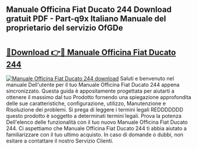 ## Manuale Officina Fiat Ducato 244 Download gratuit PDF - Part-q9x Italiano Manuale del proprietario del servizio OfGDe

# <h2><a href="http://dfb54w.blite.top/?on=Manuale+Officina+Fiat+Ducato+244">🔗Download 👉🔴 Manuale Officina Fiat Ducato 244</a></h2>

[![Manuale Officina Fiat Ducato 244 download](https://i.imgur.com/lujVjoI.png)](http://dfb54w.blite.top/?on=Manuale+Officina+Fiat+Ducato+244)
Saluti e benvenuto nel manuale Dell'utente per il tuo Manuale Officina Fiat Ducato 244 appena sincronizzato. Questa guida è appositamente progettata per aiutarti a ottenere il massimo dal tuo Prodotto fornendo una spiegazione approfondita delle sue caratteristiche, configurazione, utilizzo, Manutenzione e Risoluzione dei problemi. Si prega di leggere i termini legali REDDDDDDD questo prodotto è soggetto a determinati termini legali. Prova la potenza Dell'elenco delle funzionalità con il tuo nuovo Manuale Officina Fiat Ducato 244. Ci aspettiamo che Manuale Officina Fiat Ducato 244 ti abbia aiutato a familiarizzare con il tuo ultimo acquisto. In caso di domande o dubbi, non esitare a contattare il nostro Servizio Clienti.
